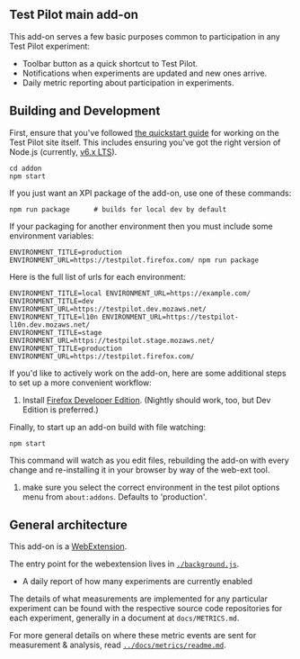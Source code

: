 Test Pilot main add-on
----------------------

This add-on serves a few basic purposes common to participation in any Test Pilot experiment:

* Toolbar button as a quick shortcut to Test Pilot.
* Notifications when experiments are updated and new ones arrive.
* Daily metric reporting about participation in experiments.

## Building and Development

First, ensure that you've followed [the quickstart guide](../docs/development/quickstart.md) for working on the Test Pilot site itself. This includes ensuring you've got the right version of Node.js (currently, [v6.x LTS](https://nodejs.org/dist/latest-v6.x/)).

```
cd addon
npm start
```

If you just want an XPI package of the add-on, use one of these commands:
```
npm run package      # builds for local dev by default
```

If your packaging for another environment then you must include some environment variables:
```
ENVIRONMENT_TITLE=production ENVIRONMENT_URL=https://testpilot.firefox.com/ npm run package
```

Here is the full list of urls for each environment:

```
ENVIRONMENT_TITLE=local ENVIRONMENT_URL=https://example.com/
ENVIRONMENT_TITLE=dev ENVIRONMENT_URL=https://testpilot.dev.mozaws.net/
ENVIRONMENT_TITLE=l10n ENVIRONMENT_URL=https://testpilot-l10n.dev.mozaws.net/
ENVIRONMENT_TITLE=stage ENVIRONMENT_URL=https://testpilot.stage.mozaws.net/
ENVIRONMENT_TITLE=production ENVIRONMENT_URL=https://testpilot.firefox.com/
```

If you'd like to actively work on the add-on, here are some additional steps to set up a more convenient workflow:

1. Install [Firefox Developer Edition][devedition]. (Nightly should work, too, but Dev Edition is preferred.)

[devedition]: https://www.mozilla.org/en-US/firefox/developer/

Finally, to start up an add-on build with file watching:
```
npm start
```

This command will watch as you edit files, rebuilding the add-on with every change and re-installing it in your browser by way of the web-ext tool.

1. make sure you select the correct environment in the test pilot options menu from `about:addons`. Defaults to 'production'.

## General architecture

This add-on is a [WebExtension][].

[WebExtension]: https://developer.mozilla.org/en-US/Add-ons/WebExtensions

The entry point for the webextension lives in [`./background.js`](./background.js).

* A daily report of how many experiments are currently enabled


The details of what measurements are implemented for any particular experiment can be found with the respective source code repositories for each experiment, generally in a document at `docs/METRICS.md`.

For more general details on where these metric events are sent for measurement &
analysis, read [`../docs/metrics/readme.md`](../docs/metrics/readme.md).

